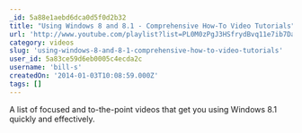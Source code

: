 ```yaml
---
_id: 5a88e1aebd6dca0d5f0d2b32
title: "Using Windows 8 and 8.1 - Comprehensive How-To Video Tutorials"
url: 'http://www.youtube.com/playlist?list=PL0M0zPgJ3HSfrydBvq11e7ib7DaWZphwE'
category: videos
slug: 'using-windows-8-and-8-1-comprehensive-how-to-video-tutorials'
user_id: 5a83ce59d6eb0005c4ecda2c
username: 'bill-s'
createdOn: '2014-01-03T10:08:59.000Z'
tags: []
---
```


A list of focused and to-the-point videos that get you using Windows 8.1 quickly and effectively.

